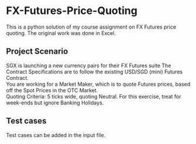# FX-Futures-Price-Quoting

This is a python solution of my course assignment on FX Futures price quoting. The original work was done in Excel.

## Project Scenario
SGX is launching a new currency pairs for their FX Futures suite
The Contract Specifications are to follow the existing USD/SGD (mini) Futures Contract.		
You are working for a Market Maker, which is to quote Futures prices, based off the Spot Prices in the OTC Market.		
Quoting Criteria: 5 ticks wide, quoting Neutral.
For this exercise, treat for week-ends but ignore Banking Holidays.
	
## Test cases
Test cases can be added in the input file.	
